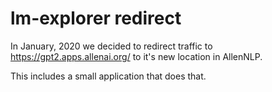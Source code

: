 # lm-explorer redirect

In January, 2020 we decided to redirect traffic to https://gpt2.apps.allenai.org/
to it's new location in AllenNLP.

This includes a small application that does that.


